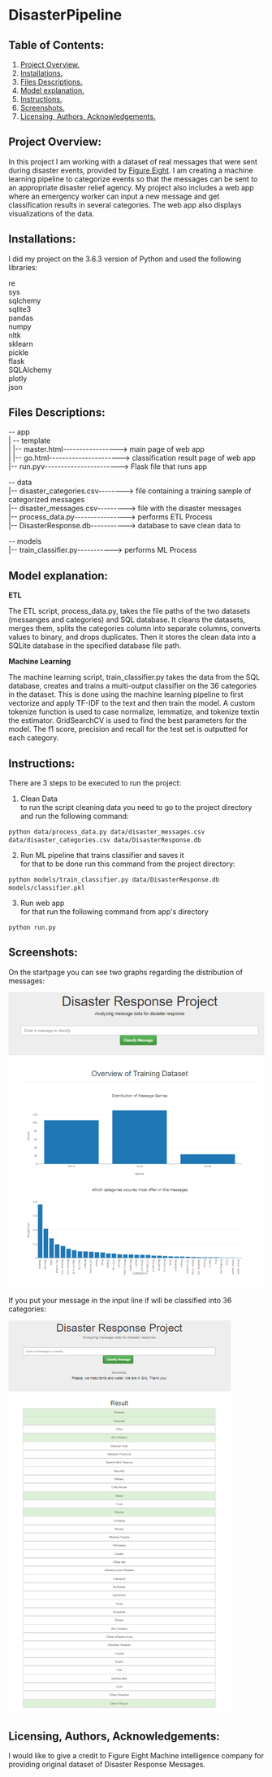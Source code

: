 # DisasterPipeline


## Table of Contents:
1. [ Project Overview.](#prov)
2. [Installations.](#instal)
3. [Files Descriptions.](#fd)
4. [Model explanation.](#me)
5. [Instructions.](#instr)
6. [Screenshots.](#scr)
7. [Licensing, Authors, Acknowledgements.](#li)


<a name="prov"></a>
## Project Overview:

In this project I am working with a dataset of real messages that were sent during disaster events, provided by [Figure Eight](https://www.figure-eight.com).
I am creating a machine learning pipeline to categorize events so that the messages can be sent to an appropriate disaster relief agency.
My project also includes a web app where an emergency worker can input a new message and get classification results in several categories.
The web app also displays visualizations of the data. 


<a name="instal"></a>
## Installations:

I did my project on the 3.6.3  version of Python and used the following libraries:

re<br />
sys<br />
sqlchemy<br />
sqlite3<br />
pandas<br />
numpy<br />
nltk<br />
sklearn<br />
pickle<br />
flask<br />
SQLAlchemy<br />
plotly<br />
json<br />


<a name="fd"></a>
## Files Descriptions:

-- app<br />
| -- template<br />
| |-- master.html-----------------> main page of web app<br />
| |-- go.html----------------------> classification result page of web app<br />
|--  run.pyv-----------------------> Flask file that runs app<br />

-- data<br />
|-- disaster_categories.csv--------> file containing a training sample of categorized messages<br />
|-- disaster_messages.csv---------> file with the disaster messages<br />
|-- process_data.py----------------> performs ETL Process<br />
|-- DisasterResponse.db-----------> database to save clean data to<br />

-- models<br />
|-- train_classifier.py-----------> performs ML Process<br />


<a name="me"></a>
## Model explanation:

**ETL**

The ETL script, process_data.py, takes the file paths of the two datasets (messanges and categories) and SQL database.
It cleans the datasets, merges them, splits the categories column into separate columns, converts values to binary, and drops duplicates.
Then it stores the clean data into a SQLite database in the specified database file path.

**Machine Learning**

The machine learning script, train_classifier.py takes the data from the SQL database, creates and trains a multi-output classifier on the 36 categories in the dataset.
This is done using the machine learning pipeline to first vectorize and apply TF-IDF to the text and then train the model.
A custom tokenize function is used to case normalize, lemmatize, and tokenize textin the estimator.
GridSearchCV is used to find the best parameters for the model. 
The f1 score, precision and recall for the test set is outputted for each category.

<a name="instr"></a>
## Instructions:

There are 3 steps to be executed to run the project:

1. Clean Data<br />
to run the script cleaning data you need to go to the project directory and run the following command:
```
python data/process_data.py data/disaster_messages.csv data/disaster_categories.csv data/DisasterResponse.db
```
2. Run ML pipeline that trains classifier and saves it<br />
for that to be done run this command from the project directory:
```
python models/train_classifier.py data/DisasterResponse.db models/classifier.pkl
```
3. Run web app<br />
for that run the following command from app's directory
```
python run.py
```
<a name="scr"></a>
## Screenshots:

On the startpage you can see two graphs regarding the distribution of messages: 

![Graph1](/screenshots/Screenshot1.png)

If you put your message in the input line if will be classified into 36 categories:

![Graph2](/screenshots/Screenshot2.png)


<a name="li"></a>
## Licensing, Authors, Acknowledgements:

I would like to give a credit to Figure Eight Machine intelligence company for providing original dataset of Disaster Response Messages.
